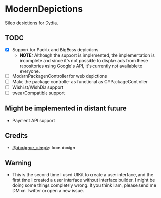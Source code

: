# ModernDepictions

Sileo depictions for Cydia.

## TODO

- [x] Support for Packix and BigBoss depictions
  - **NOTE:** Although the support is implemented, the implementation is incomplete and since it's not possible to display ads from these repositories using Google's API, it's currently not available to everyone.
- [ ] ModernPackagenController for web depictions
- [ ] Make the package controller as functional as CYPackageController
- [ ] Wishlist/WishDia support
- [ ] tweakCompatible support

## Might be implemented in distant future

- Payment API support

## Credits

- [@designer_simply](https://twitter.com/designer_simply): Icon design

## Warning

- This is the second time I used UIKit to create a user interface, and the first time I created a user interface without interface builder. I might be doing some things completely wrong. If you think I am, please send me DM on Twitter or open a new issue.
